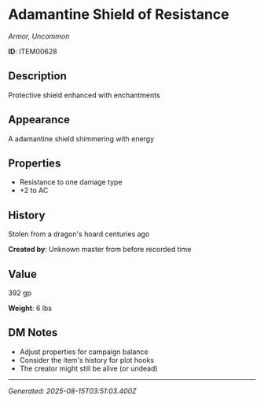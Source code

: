 # Adamantine Shield of Resistance

*Armor, Uncommon*

**ID**: ITEM00628

## Description
Protective shield enhanced with enchantments

## Appearance
A adamantine shield shimmering with energy

## Properties
- Resistance to one damage type
- +2 to AC



## History
Stolen from a dragon's hoard centuries ago

**Created by**: Unknown master from before recorded time

## Value
392 gp

**Weight**: 6 lbs

## DM Notes
- Adjust properties for campaign balance
- Consider the item's history for plot hooks
- The creator might still be alive (or undead)


---
*Generated: 2025-08-15T03:51:03.400Z*
